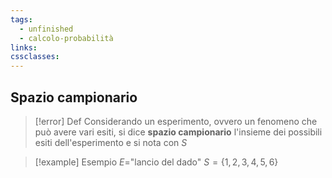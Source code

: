 ```yaml
---
tags:
  - unfinished
  - calcolo-probabilità
links: 
cssclasses:
---
```

## Spazio campionario

> [!error] Def
> Considerando un esperimento, ovvero un fenomeno che può avere vari esiti, si dice **spazio campionario** l'insieme dei possibili esiti dell'esperimento e si nota con $S$

> [!example] Esempio
> $E=$"lancio del dado"
> $S=\{1, 2, 3, 4, 5, 6\}$
